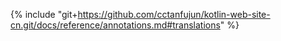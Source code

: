 {% include "git+https://github.com/cctanfujun/kotlin-web-site-cn.git/docs/reference/annotations.md#translations" %}
